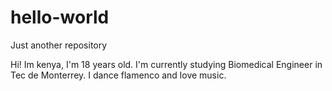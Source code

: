 # hello-world
Just another repository

Hi! Im kenya, I'm 18 years old. I'm currently studying Biomedical Engineer in Tec de Monterrey.
I dance flamenco and love music.
